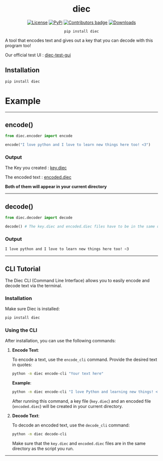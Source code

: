 <div align="center">
  
# diec

[![License](https://img.shields.io/badge/License-MIT-blue)](https://github.com/D-I-Projects/diec#license)  [![PyPi](https://img.shields.io/badge/PyPi%20Link-FFFF00)](https://pypi.org/project/diec/)  <a href="https://github.com/D-I-Projects/diec/blob/master/CONTRIBUTING.md"> <img src="https://img.shields.io/github/contributors-anon/D-I-Projects/diec" alt="Contributors badge" /></a>  [![Downloads](https://static.pepy.tech/badge/diec)](https://pepy.tech/project/diec)

```pip install diec``` 

</div>

A tool that encodes text and gives out a key that you can decode with this program too!

Our official test UI : [diec-test-gui](https://github.com/D-I-Projects/diec-test-gui)

## Installation

```bash
pip install diec
```

# Example

<hr>

## encode()

```python
from diec.encoder import encode

encode("I love python and I love to learn new things here too! <3")
```
### Output

The Key you created : <a href="https://github.com/D-I-Projects/diec/blob/main/diec_example/key.diec">key.diec</a>

The encoded text : <a href="https://github.com/D-I-Projects/diec/blob/main/diec_example/encoded.diec">encoded.diec</a>

**Both of them will appear in your current directory**

<hr>

## decode()

```python
from diec.decoder import decode

decode() # The key.diec and encoded.diec files have to be in the same directory as the file that runs this command.
```
### Output
```bash
I love python and I love to learn new things here too! <3
```
<hr>

## CLI Tutorial

The Diec CLI (Command Line Interface) allows you to easily encode and decode text via the terminal.

### Installation

Make sure Diec is installed:

```bash
pip install diec
```

### Using the CLI

After installation, you can use the following commands:

1. **Encode Text**:

   To encode a text, use the `encode_cli` command. Provide the desired text in quotes:

   ```bash
   python -m diec encode-cli "Your text here"
   ```

   **Example**:

   ```bash
   python -m diec encode-cli "I love Python and learning new things! <3"
   ```

   After running this command, a key file (`key.diec`) and an encoded file (`encoded.diec`) will be created in your current directory.

2. **Decode Text**:

   To decode an encoded text, use the `decode_cli` command:

   ```bash
   python -m diec decode-cli
   ```

   Make sure that the `key.diec` and `encoded.diec` files are in the same directory as the script you run.

---
